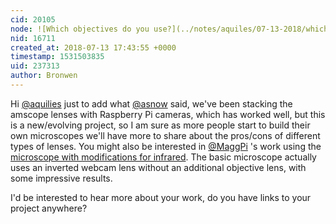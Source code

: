 ```yaml
---
cid: 20105
node: ![Which objectives do you use?](../notes/aquiles/07-13-2018/which-objectives-do-you-use)
nid: 16711
created_at: 2018-07-13 17:43:55 +0000
timestamp: 1531503835
uid: 237313
author: Bronwen
---
```


Hi [@aquilies](/profile/aquilies) just to add what [@asnow](/profile/asnow) said, we've been stacking the amscope lenses with Raspberry Pi cameras, which has worked well, but this is a new/evolving project, so I am sure as more people start to build their own microscopes we'll have more to share about the pros/cons of different types of lenses. You might also be interested in [@MaggPi](/profile/MaggPi) 's work using the [microscope with modifications for infrared](https://publiclab.org/notes/MaggPi/06-21-2018/infrared-insect-microscopy). The basic microscope actually uses an inverted webcam lens without an additional objective lens, with some impressive results.  

I'd be interested to hear more about your work, do you have links to your project anywhere?